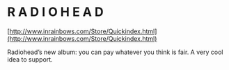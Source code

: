 <!--
id: 14031058
link: http://tumblr.atmos.org/post/14031058/r-a-d-i-o-h-e-a-d
slug: r-a-d-i-o-h-e-a-d
date: Wed Oct 03 2007 00:08:52 GMT-0700 (PDT)
publish: 2007-10-03
tags: 
title: R A D I O H E A D
-->


R A D I O H E A D
=================

[http://www.inrainbows.com/Store/Quickindex.html](http://www.inrainbows.com/Store/Quickindex.html)

Radiohead’s new album: you can pay whatever you think is fair. A very
cool idea to support.

